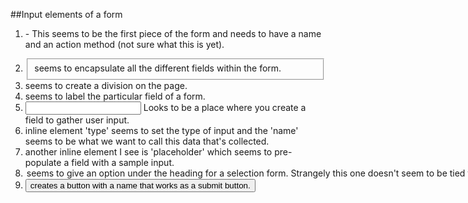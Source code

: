 ##Input elements of a form
1. <form> - This seems to be the first piece of the form and needs to have a name and an action method (not sure what this is yet).
2. <fieldset> seems to encapsulate all the different fields within the form. 
3. <div> seems to create a division on the page.
4. <label> seems to label the particular field of a form.
5. <input> Looks to be a place where you create a field to gather user input. 
6. inline element 'type' seems to set the type of input and the 'name' seems to be what we want to call this data that's collected.
7. another inline element I see is 'placeholder' which seems to pre-populate a field with a sample input.
8. <option> seems to give an option  under the <select> heading for a selection form. Strangely this one doesn't seem to be tied to an input command. It must be because the user can't input anything just can <select> something.
9. <button type ="submit"> creates a button with a name that works as a submit button.


